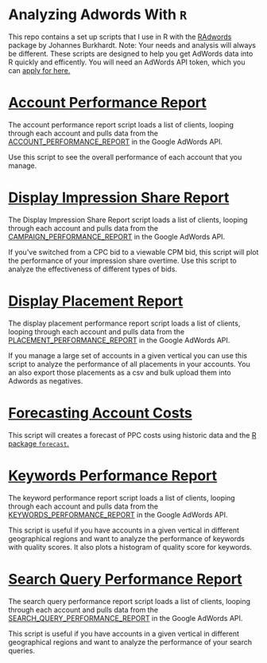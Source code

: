 # Analyzing Adwords With `R`

This repo contains a set up scripts that I use in R with the [RAdwords](https://github.com/jburkhardt/RAdwords) package by Johannes Burkhardt.
Note: Your needs and analysis will always be different. These scripts are designed to help you get AdWords data into R quickly and efficently. You will need an AdWords API token, which you can [apply for here.](https://developers.google.com/adwords/api/docs/signingup)

# [Account Performance Report](https://github.com/chipoglesby/analyzingAdwordsInR/blob/master/accountPerformanceReport.R)
The account performance report script loads a list of clients, looping through each account and pulls data from the [ACCOUNT_PERFORMANCE_REPORT](https://developers.google.com/adwords/api/docs/appendix/reports/account-performance-report) in the Google AdWords API.

Use this script to see the overall performance of each account that you manage.

# [Display Impression Share Report](https://github.com/chipoglesby/analyzingAdwordsInR/blob/master/contentImpressionShareByDate.R)
The Display Impression Share Report script loads a list of clients, looping through each account and pulls data from the [CAMPAIGN_PERFORMANCE_REPORT](https://developers.google.com/adwords/api/docs/appendix/reports/campaign-performance-report) in the Google AdWords API. 

If you've switched from a CPC bid to a viewable CPM bid, this script will plot the performance of your impression share overtime. Use this script to analyze the effectiveness of different types of bids.

# [Display Placement Report](https://github.com/chipoglesby/analyzingAdwordsInR/blob/master/displayPlacementReport.R)
The display placement performance report script loads a list of clients, looping through each account and pulls data from the [PLACEMENT_PERFORMANCE_REPORT](https://developers.google.com/adwords/api/docs/appendix/reports/placement-performance-report) in the Google AdWords API.

If you manage a large set of accounts in a given vertical you can use this script to analyze the performance of all placements in your accounts. You an also export those placements as a csv and bulk upload them into Adwords as negatives.

# [Forecasting Account Costs](https://github.com/chipoglesby/analyzingAdwordsInR/blob/master/forecastingCosts.R)
This script will creates a forecast of PPC costs using historic data and the [R package `forecast`.](http://cran.r-project.org/web/packages/forecast/index.html)

# [Keywords Performance Report](https://github.com/chipoglesby/analyzingAdwordsInR/blob/master/keywordsWithQs30days.R)
The keyword performance report script loads a list of clients, looping through each account and pulls data from the [KEYWORDS_PERFORMANCE_REPORT](https://developers.google.com/adwords/api/docs/appendix/reports/keywords-performance-report) in the Google AdWords API.

This script is useful if you have accounts in a given vertical in different geographical regions and want to analyze the performance of keywords with quality scores. It also plots a histogram of quality score for keywords.

# [Search Query Performance Report](https://github.com/chipoglesby/analyzingAdwordsInR/blob/master/searchQueryPerformance.R)
The search query performance report script loads a list of clients, looping through each account and pulls data from the [SEARCH_QUERY_PERFORMANCE_REPORT](https://developers.google.com/adwords/api/docs/appendix/reports/search-qery-performance-report) in the Google AdWords API.

This script is useful if you have accounts in a given vertical in different geographical regions and want to analyze the performance of your search queries.
